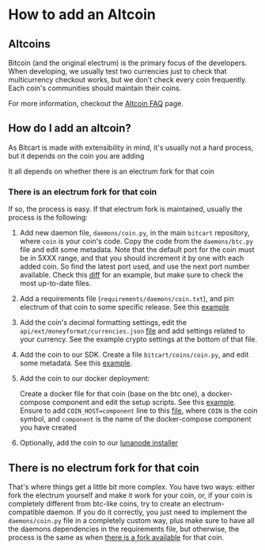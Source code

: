 # How to add an Altcoin

## Altcoins

Bitcoin \(and the original electrum\) is the primary focus of the developers. When developing, we usually test two currencies just to check that multicurrency checkout works, but we don't check every coin frequently. Each coin's communities should maintain their coins.

For more information, checkout the [Altcoin FAQ](../support-and-community/faq/altcoin-faq.md) page.

## How do I add an altcoin?

As Bitcart is made with extensibility in mind, it's usually not a hard process, but it depends on the coin you are adding

It all depends on whether there is an electrum fork for that coin

### There is an electrum fork for that coin

If so, the process is easy. If that electrum fork is maintained, usually the process is the following:

1. Add new daemon file, `daemons/coin.py`, in the main `bitcart` repository, where `coin` is your coin's code. Copy the code from the `daemons/btc.py` file and edit some metadata. Note that the default port for the coin must be in 5XXX range, and that you should increment it by one with each added coin. So find the latest port used, and use the next port number available. Check this [diff](https://github.com/bitcart/bitcart/commit/2a13147bc959634b956a42faed9369e953507703#diff-2f08b8651c7e34c35c8ee95b21766ea34b7f48004931d1a4c49fee4e673ea4ad) for an example, but make sure to check the most up-to-date files.
2. Add a requirements file \(`requirements/daemons/coin.txt`\), and pin electrum of that coin to some specific release. See this [example](https://github.com/bitcart/bitcart/commit/2a13147bc959634b956a42faed9369e953507703#diff-0ecc9f34c35e656d4f79678b2e479437f7fefe2221dd0a769839d83be9423413)
3. Add the coin's decimal formatting settings, edit the `api/ext/moneyformat/currencies.json` [file](https://github.com/bitcart/bitcart/blob/master/api/ext/moneyformat/currencies.json) and add settings related to your currency. See the example crypto settings at the bottom of that file.
4. Add the coin to our SDK. Create a file `bitcart/coins/coin.py`, and edit some metadata. See this [example](https://github.com/bitcart/bitcart-sdk/commit/f32acdca5ad6e3dc3cf5ae830fe12d91509702f1).
5. Add the coin to our docker deployment:

   Create a docker file for that coin \(base on the btc one\), a docker-compose component and edit the setup scripts. See this [example](https://github.com/bitcart/bitcart-docker/commit/34e70b5a265ac23182d19cb95b457815937724b9). Ensure to add `COIN_HOST=component` line to this [file](https://github.com/bitcart/bitcart-docker/blob/master/dev-setup.sh), where `COIN` is the coin symbol, and `component` is the name of the docker-compose component you have created

6. Optionally, add the coin to our [lunanode installer](https://github.com/bitcart/launchbitcart)

## There is no electrum fork for that coin

That's where things get a little bit more complex. You have two ways: either fork the electrum yourself and make it work for your coin, or, if your coin is completely different from btc-like coins, try to create an electrum-compatible daemon. If you do it correctly, you just need to implement the `daemons/coin.py` file in a completely custom way, plus make sure to have all the daemons dependencies in the requirements file, but otherwise, the process is the same as when [there is a fork available](how-to-add-an-altcoin.md#there-is-an-electrum-fork-for-that-coin) for that coin.

